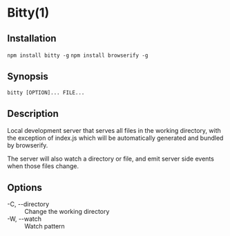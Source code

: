 # Bitty(1)

## Installation
```npm install bitty -g```
```npm install browserify -g```

## Synopsis
```bitty [OPTION]... FILE...```

## Description
Local development server that serves all files in the working directory,
with the exception of index.js which will be automatically generated and bundled by browserify.

The server will also watch a directory or file, and emit server side events when those files change.

## Options

<dl>
  <dt>-C, --directory</dt>
  <dd>Change the working directory</dd>

  <dt>-W, --watch</dt>
  <dd>Watch pattern</dd>
</dl>
